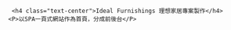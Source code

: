      <h4 class="text-center">Ideal Furnishings 理想家居專案製作</h4>
    <P>以SPA一頁式網站作為首頁，分成前後台</P>
 <img src="https://github.com/vann420/Ideal-Furnishings240402/assets/165571974/d5142d94-56d0-4707-b2b9-a1283739e488" alt="">
    <img src="https://github.com/vann420/Ideal-Furnishings240402/assets/165571974/3ccfd5bb-e7eb-4f33-bff0-adcf4d404e70" alt="">
    <img src="https://github.com/vann420/Ideal-Furnishings240402/assets/165571974/9d624b3f-eaeb-45ee-bdc6-ac7863a808e5" alt="">
